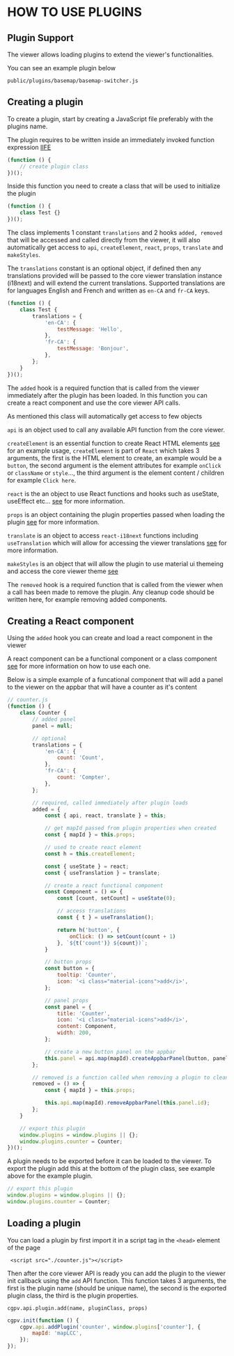 # HOW TO USE PLUGINS

## Plugin Support

The viewer allows loading plugins to extend the viewer's functionalities.

You can see an example plugin below

`public/plugins/basemap/basemap-switcher.js`

## Creating a plugin

To create a plugin, start by creating a JavaScript file preferably with the plugins name.

The plugin requires to be written inside an immediately invoked function expression [IIFE](https://developer.mozilla.org/en-US/docs/Glossary/IIFE)

```js
(function () {
    // create plugin class
})();
```

Inside this function you need to create a class that will be used to initialize the plugin

```js
(function () {
    class Test {}
})();
```

The class implements 1 constant `translations` and 2 hooks `added, removed` that will be accessed and called directly from the viewer, it will also automatically get access to `api`, `createElement`, `react`, `props`, `translate` and `makeStyles`.

The `translations` constant is an optional object, if defined then any translations provided will be passed to the core viewer translation instance (i18next) and will extend the current translations. Supported translations are for languages English and French and written as `en-CA` and `fr-CA` keys.

```js
(function () {
    class Test {
        translations = {
            'en-CA': {
                testMessage: 'Hello',
            },
            'fr-CA': {
                testMessage: 'Bonjour',
            },
        };
    }
})();
```

The `added` hook is a required function that is called from the viewer immediately after the plugin has been loaded. In this function you can create a react component and use the core viewer API calls.

As mentioned this class will automatically get access to few objects

`api` is an object used to call any available API function from the core viewer.

`createElement` is an essential function to create React HTML elements [see](#creating-a-react-component) for an example usage, `createElement` is part of `React` which takes 3 arguments, the first is the HTML element to create, an example would be a `button`, the second argument is the element attributes for example `onClick` or `className` or `style`..., the third argument is the element content / children for example `Click here`.

`react` is the an object to use React functions and hooks such as useState, useEffect etc... [see](https://reactjs.org/docs/hooks-intro.html) for more information.

`props` is an object containing the plugin properties passed when loading the plugin [see](#loading-a-plugin) for more information.

`translate` is an object to access `react-i18next` functions including `useTranslation` which will allow for accessing the viewer translations [see](https://react.i18next.com/latest/usetranslation-hook) for more information.

`makeStyles` is an object that will allow the plugin to use material ui themeing and access the core viewer theme [see](https://material-ui.com/styles/basics/)

The `removed` hook is a required function that is called from the viewer when a call has been made to remove the plugin. Any cleanup code should be written here, for example removing added components.

## Creating a React component

Using the `added` hook you can create and load a react component in the viewer

A react component can be a functional component or a class component [see](https://reactjs.org/docs/hooks-state.html) for more information on how to use each one.

Below is a simple example of a funcational component that will add a panel to the viewer on the appbar that will have a counter as it's content

```js
// counter.js
(function () {
    class Counter {
        // added panel
        panel = null;

        // optional
        translations = {
            'en-CA': {
                count: 'Count',
            },
            'fr-CA': {
                count: 'Compter',
            },
        };

        // required, called immediately after plugin loads
        added = {
            const { api, react, translate } = this;

            // get mapId passed from plugin properties when created
            const { mapId } = this.props;

            // used to create react element
            const h = this.createElement;

            const { useState } = react;
            const { useTranslation } = translate;

            // create a react functional component
            const Component = () => {
                const [count, setCount] = useState(0);

                // access translations
                const { t } = useTranslation();

                return h('button', {
                    onClick: () => setCount(count + 1)
                }, `${t('count')} ${count})`;
            }

            // button props
            const button = {
                tooltip: 'Counter',
                icon: '<i class="material-icons">add</i>',
            };

            // panel props
            const panel = {
                title: 'Counter',
                icon: '<i class="material-icons">add</i>',
                content: Component,
                width: 200,
            };

            // create a new button panel on the appbar
            this.panel = api.map(mapId).createAppbarPanel(button, panel, null);
        };

        // removed is a function called when removing a plugin to cleanup
        removed = () => {
            const { mapId } = this.props;

            this.api.map(mapId).removeAppbarPanel(this.panel.id);
        };
    }

    // export this plugin
    window.plugins = window.plugins || {};
    window.plugins.counter = Counter;
})();
```

A plugin needs to be exported before it can be loaded to the viewer. To export the plugin add this at the bottom of the plugin class, see example above for the example plugin.

```js
// export this plugin
window.plugins = window.plugins || {};
window.plugins.counter = Counter;
```

## Loading a plugin

You can load a plugin by first import it in a script tag in the `<head>` element of the page

` <script src="./counter.js"></script>`

Then after the core viewer API is ready you can add the plugin to the viewer init callback using the `add` API function. This function takes 3 arguments, the first is the plugin name (should be unique name), the second is the exported plugin class, the third is the plugin properties.

`cgpv.api.plugin.add(name, pluginClass, props)`

```js
cgpv.init(function () {
    cgpv.api.addPlugin('counter', window.plugins['counter'], {
        mapId: 'mapLCC',
    });
});
```
